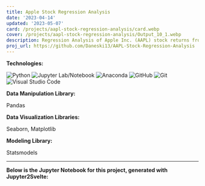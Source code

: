 ```yaml
---
title: Apple Stock Regression Analysis
date: '2023-04-14'
updated: '2023-05-07'
card: /projects/aapl-stock-regression-analysis/card.webp
cover: /projects/aapl-stock-regression-analysis/Output_10_1.webp
description: Regression Analysis of Apple Inc. (AAPL) stock returns from 2017 to 2022
proj_url: https://github.com/Daneski13/AAPL-Stock-Regression-Analysis
---
```


<script>
    import Anchor from '$lib/components/markdown/Anchor.svelte';
    import Regression from '$lib/components/projects/aapl-stock-regression-analysis/Regression.svelte';

    const alt_text = ["Residual Plots", "Apple Security Characteristics Line"];
    const path_prefix = '/projects/aapl-stock-regression-analysis/';
</script>

**Technologies:**

![Python](https://img.shields.io/badge/python-3670A0?style=for-the-badge&logo=python&logoColor=ffdd54)
![Jupyter Lab/Notebook](https://img.shields.io/badge/jupyter-%23FA0F00.svg?style=for-the-badge&logo=jupyter&logoColor=white)
![Anaconda](https://img.shields.io/badge/Anaconda-%2344A833.svg?style=for-the-badge&logo=anaconda&logoColor=white)
![GitHub](https://img.shields.io/badge/github-%23121011.svg?style=for-the-badge&logo=github&logoColor=white)
![Git](https://img.shields.io/badge/git-%23F05033.svg?style=for-the-badge&logo=git&logoColor=white)
![Visual Studio Code](https://img.shields.io/badge/Visual%20Studio%20Code-0078d7.svg?style=for-the-badge&logo=visual-studio-code&logoColor=white)

**Data Manipulation Library:**

Pandas

**Data Visualization Libraries:**

Seaborn, Matplotlib

**Modeling Library:**

Statsmodels

---

**Below is the Jupyter Notebook for this project, generated with <Anchor href="/projects/jupyter2svelte">Jupyter2Svelte</Anchor>:**

<section>
    <Regression img_path_prefix={path_prefix} img_alt_text={alt_text} />
</section>

